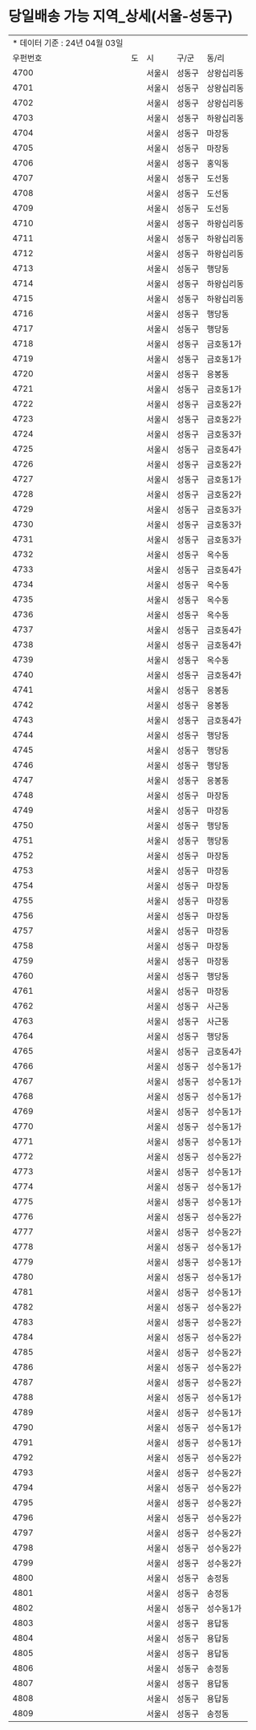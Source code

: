 # 당일배송 가능 지역_상세(서울-성동구)

|  |  |  |  |  |
| --- | --- | --- | --- | --- |
| \* 데이터 기준 : 24년 04월 03일 | | | | |
| 우펀번호 | 도 | 시 | 구/군 | 동/리 |
| 4700 |  | 서울시 | 성동구 | 상왕십리동 |
| 4701 |  | 서울시 | 성동구 | 상왕십리동 |
| 4702 |  | 서울시 | 성동구 | 상왕십리동 |
| 4703 |  | 서울시 | 성동구 | 하왕십리동 |
| 4704 |  | 서울시 | 성동구 | 마장동 |
| 4705 |  | 서울시 | 성동구 | 마장동 |
| 4706 |  | 서울시 | 성동구 | 홍익동 |
| 4707 |  | 서울시 | 성동구 | 도선동 |
| 4708 |  | 서울시 | 성동구 | 도선동 |
| 4709 |  | 서울시 | 성동구 | 도선동 |
| 4710 |  | 서울시 | 성동구 | 하왕십리동 |
| 4711 |  | 서울시 | 성동구 | 하왕십리동 |
| 4712 |  | 서울시 | 성동구 | 하왕십리동 |
| 4713 |  | 서울시 | 성동구 | 행당동 |
| 4714 |  | 서울시 | 성동구 | 하왕십리동 |
| 4715 |  | 서울시 | 성동구 | 하왕십리동 |
| 4716 |  | 서울시 | 성동구 | 행당동 |
| 4717 |  | 서울시 | 성동구 | 행당동 |
| 4718 |  | 서울시 | 성동구 | 금호동1가 |
| 4719 |  | 서울시 | 성동구 | 금호동1가 |
| 4720 |  | 서울시 | 성동구 | 응봉동 |
| 4721 |  | 서울시 | 성동구 | 금호동1가 |
| 4722 |  | 서울시 | 성동구 | 금호동2가 |
| 4723 |  | 서울시 | 성동구 | 금호동2가 |
| 4724 |  | 서울시 | 성동구 | 금호동3가 |
| 4725 |  | 서울시 | 성동구 | 금호동4가 |
| 4726 |  | 서울시 | 성동구 | 금호동2가 |
| 4727 |  | 서울시 | 성동구 | 금호동1가 |
| 4728 |  | 서울시 | 성동구 | 금호동2가 |
| 4729 |  | 서울시 | 성동구 | 금호동3가 |
| 4730 |  | 서울시 | 성동구 | 금호동3가 |
| 4731 |  | 서울시 | 성동구 | 금호동3가 |
| 4732 |  | 서울시 | 성동구 | 옥수동 |
| 4733 |  | 서울시 | 성동구 | 금호동4가 |
| 4734 |  | 서울시 | 성동구 | 옥수동 |
| 4735 |  | 서울시 | 성동구 | 옥수동 |
| 4736 |  | 서울시 | 성동구 | 옥수동 |
| 4737 |  | 서울시 | 성동구 | 금호동4가 |
| 4738 |  | 서울시 | 성동구 | 금호동4가 |
| 4739 |  | 서울시 | 성동구 | 옥수동 |
| 4740 |  | 서울시 | 성동구 | 금호동4가 |
| 4741 |  | 서울시 | 성동구 | 응봉동 |
| 4742 |  | 서울시 | 성동구 | 응봉동 |
| 4743 |  | 서울시 | 성동구 | 금호동4가 |
| 4744 |  | 서울시 | 성동구 | 행당동 |
| 4745 |  | 서울시 | 성동구 | 행당동 |
| 4746 |  | 서울시 | 성동구 | 행당동 |
| 4747 |  | 서울시 | 성동구 | 응봉동 |
| 4748 |  | 서울시 | 성동구 | 마장동 |
| 4749 |  | 서울시 | 성동구 | 마장동 |
| 4750 |  | 서울시 | 성동구 | 행당동 |
| 4751 |  | 서울시 | 성동구 | 행당동 |
| 4752 |  | 서울시 | 성동구 | 마장동 |
| 4753 |  | 서울시 | 성동구 | 마장동 |
| 4754 |  | 서울시 | 성동구 | 마장동 |
| 4755 |  | 서울시 | 성동구 | 마장동 |
| 4756 |  | 서울시 | 성동구 | 마장동 |
| 4757 |  | 서울시 | 성동구 | 마장동 |
| 4758 |  | 서울시 | 성동구 | 마장동 |
| 4759 |  | 서울시 | 성동구 | 마장동 |
| 4760 |  | 서울시 | 성동구 | 행당동 |
| 4761 |  | 서울시 | 성동구 | 마장동 |
| 4762 |  | 서울시 | 성동구 | 사근동 |
| 4763 |  | 서울시 | 성동구 | 사근동 |
| 4764 |  | 서울시 | 성동구 | 행당동 |
| 4765 |  | 서울시 | 성동구 | 금호동4가 |
| 4766 |  | 서울시 | 성동구 | 성수동1가 |
| 4767 |  | 서울시 | 성동구 | 성수동1가 |
| 4768 |  | 서울시 | 성동구 | 성수동1가 |
| 4769 |  | 서울시 | 성동구 | 성수동1가 |
| 4770 |  | 서울시 | 성동구 | 성수동1가 |
| 4771 |  | 서울시 | 성동구 | 성수동1가 |
| 4772 |  | 서울시 | 성동구 | 성수동2가 |
| 4773 |  | 서울시 | 성동구 | 성수동1가 |
| 4774 |  | 서울시 | 성동구 | 성수동1가 |
| 4775 |  | 서울시 | 성동구 | 성수동1가 |
| 4776 |  | 서울시 | 성동구 | 성수동2가 |
| 4777 |  | 서울시 | 성동구 | 성수동2가 |
| 4778 |  | 서울시 | 성동구 | 성수동1가 |
| 4779 |  | 서울시 | 성동구 | 성수동1가 |
| 4780 |  | 서울시 | 성동구 | 성수동1가 |
| 4781 |  | 서울시 | 성동구 | 성수동1가 |
| 4782 |  | 서울시 | 성동구 | 성수동2가 |
| 4783 |  | 서울시 | 성동구 | 성수동2가 |
| 4784 |  | 서울시 | 성동구 | 성수동2가 |
| 4785 |  | 서울시 | 성동구 | 성수동2가 |
| 4786 |  | 서울시 | 성동구 | 성수동2가 |
| 4787 |  | 서울시 | 성동구 | 성수동2가 |
| 4788 |  | 서울시 | 성동구 | 성수동1가 |
| 4789 |  | 서울시 | 성동구 | 성수동1가 |
| 4790 |  | 서울시 | 성동구 | 성수동1가 |
| 4791 |  | 서울시 | 성동구 | 성수동1가 |
| 4792 |  | 서울시 | 성동구 | 성수동2가 |
| 4793 |  | 서울시 | 성동구 | 성수동2가 |
| 4794 |  | 서울시 | 성동구 | 성수동2가 |
| 4795 |  | 서울시 | 성동구 | 성수동2가 |
| 4796 |  | 서울시 | 성동구 | 성수동2가 |
| 4797 |  | 서울시 | 성동구 | 성수동2가 |
| 4798 |  | 서울시 | 성동구 | 성수동2가 |
| 4799 |  | 서울시 | 성동구 | 성수동2가 |
| 4800 |  | 서울시 | 성동구 | 송정동 |
| 4801 |  | 서울시 | 성동구 | 송정동 |
| 4802 |  | 서울시 | 성동구 | 성수동1가 |
| 4803 |  | 서울시 | 성동구 | 용답동 |
| 4804 |  | 서울시 | 성동구 | 용답동 |
| 4805 |  | 서울시 | 성동구 | 용답동 |
| 4806 |  | 서울시 | 성동구 | 송정동 |
| 4807 |  | 서울시 | 성동구 | 용답동 |
| 4808 |  | 서울시 | 성동구 | 용답동 |
| 4809 |  | 서울시 | 성동구 | 송정동 |